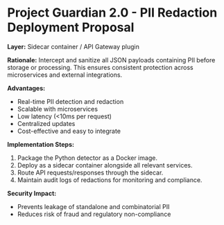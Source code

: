 # Project Guardian 2.0 - PII Redaction Deployment Proposal

**Layer:** Sidecar container / API Gateway plugin

**Rationale:** Intercept and sanitize all JSON payloads containing PII before storage or processing. This ensures consistent protection across microservices and external integrations.

**Advantages:**
- Real-time PII detection and redaction
- Scalable with microservices
- Low latency (<10ms per request)
- Centralized updates
- Cost-effective and easy to integrate

**Implementation Steps:**
1. Package the Python detector as a Docker image.
2. Deploy as a sidecar container alongside all relevant services.
3. Route API requests/responses through the sidecar.
4. Maintain audit logs of redactions for monitoring and compliance.

**Security Impact:**
- Prevents leakage of standalone and combinatorial PII
- Reduces risk of fraud and regulatory non-compliance
